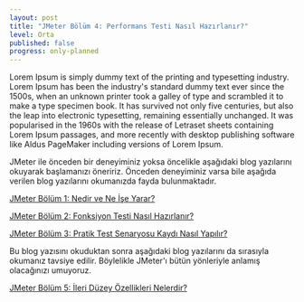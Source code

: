 ```yaml
---
layout: post
title: "JMeter Bölüm 4: Performans Testi Nasıl Hazırlanır?"
level: Orta
published: false
progress: only-planned
---
```


Lorem Ipsum is simply dummy text of the printing and typesetting industry. Lorem Ipsum has been the industry's standard dummy text ever since the 1500s, when an unknown printer took a galley of type and scrambled it to make a type specimen book. It has survived not only five centuries, but also the leap into electronic typesetting, remaining essentially unchanged. It was popularised in the 1960s with the release of Letraset sheets containing Lorem Ipsum passages, and more recently with desktop publishing software like Aldus PageMaker including versions of Lorem Ipsum.

JMeter ile önceden bir deneyiminiz yoksa öncelikle aşağıdaki blog yazılarını okuyarak başlamanızı öneririz. Önceden deneyiminiz varsa bile aşağıda verilen blog yazılarını okumanızda fayda bulunmaktadır.

[JMeter Bölüm 1: Nedir ve Ne İşe Yarar?](/jmeter-nedir-ve-ne-ise-yarar/)

[JMeter Bölüm 2: Fonksiyon Testi Nasıl Hazırlanır?](/jmeter-fonksiyon-testi-hazirlama/)

[JMeter Bölüm 3: Pratik Test Senaryosu Kaydı Nasıl Yapılır?](/jmeter-pratik-test-hazirlama/)

Bu blog yazısını okuduktan sonra aşağıdaki blog yazılarını da sırasıyla okumanız tavsiye edilir. Böylelikle JMeter'ı bütün yönleriyle anlamış olacağınızı umuyoruz.

[JMeter Bölüm 5: İleri Düzey Özellikleri Nelerdir?](/jmeter-ileri-duzey-ozellikler/)